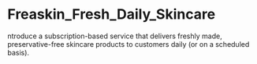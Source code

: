 # Freaskin_Fresh_Daily_Skincare
ntroduce a subscription-based service that delivers freshly made, preservative-free skincare products to customers daily (or on a scheduled basis).
